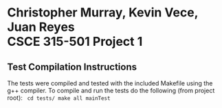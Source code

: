 Christopher Murray, Kevin Vece, Juan Reyes  
CSCE 315-501
Project 1
========

Test Compilation Instructions
-----------------------------
The tests were compiled and tested with the included Makefile using the g++ compiler.
To compile and run the tests do the following (from project root):
<code>
cd tests/
make all
mainTest
</code>
